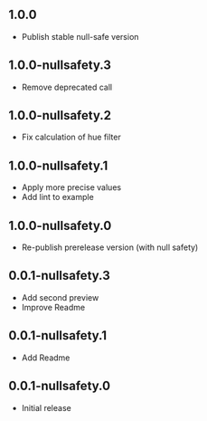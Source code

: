 ## 1.0.0

* Publish stable null-safe version

## 1.0.0-nullsafety.3

* Remove deprecated call

## 1.0.0-nullsafety.2

* Fix calculation of hue filter

## 1.0.0-nullsafety.1

* Apply more precise values
* Add lint to example

## 1.0.0-nullsafety.0

* Re-publish prerelease version (with null safety)

## 0.0.1-nullsafety.3

* Add second preview
* Improve Readme

## 0.0.1-nullsafety.1

* Add Readme

## 0.0.1-nullsafety.0

* Initial release

